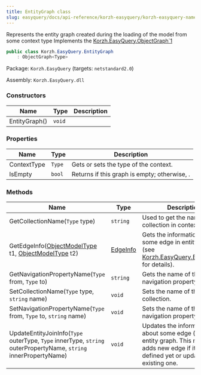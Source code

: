 ```yaml
---
title: EntityGraph class
slug: easyquery/docs/api-reference/korzh-easyquery/korzh-easyquery-namespace/entitygraph-class
---
```



Represents the entity graph created during the loading of the model from some context type  Implements the [Korzh.EasyQuery.ObjectGraph`1](/api-reference/korzh-easyquery/korzh-easyquery-namespace/objectgraph-t--class)
```csharp
public class Korzh.EasyQuery.EntityGraph
    : ObjectGraph<Type>

```
Package: `Korzh.EasyQuery` (targets: `netstandard2.0`)

Assembly: `Korzh.EasyQuery.dll`

### Constructors

| Name | Type | Description | 
| --- | --- | --- | 
| EntityGraph() | `void` |  | 


### Properties

| Name | Type | Description | 
| --- | --- | --- | 
| ContextType | `Type` | Gets or sets the type of the context. | 
| IsEmpty | `bool` | Returns <see langword="true" /> if this graph is empty; otherwise, <see langword="false" />. | 


### Methods

| Name | Type | Description | 
| --- | --- | --- | 
| GetCollectionName(`Type` type) | `string` | Used to get the name of the collection in context | 
| GetEdgeInfo([ObjectModelType](/api-reference/korzh-easyquery/korzh-easyquery-namespace/objectmodeltype-class) t1, [ObjectModelType](/api-reference/korzh-easyquery/korzh-easyquery-namespace/objectmodeltype-class) t2) | [EdgeInfo](/api-reference/korzh-easyquery/korzh-easyquery-namespace/edgeinfo-class) | Gets the information about some edge in entity graph (see [Korzh.EasyQuery.EntityGraph](/api-reference/korzh-easyquery/korzh-easyquery-namespace/entitygraph-class) for details). | 
| GetNavigationPropertyName(`Type` from, `Type` to) | `string` | Gets the name of the navigation property. | 
| SetCollectionName(`Type` type, `string` name) | `void` | Sets the name of the collection. | 
| SetNavigationPropertyName(`Type` from, `Type` to, `string` name) | `void` | Sets the name of the navigation property. | 
| UpdateEntityJoinInfo(`Type` outerType, `Type` innerType, `string` outerPropertyName, `string` innerPropertyName) | `void` | Updates the information about some edge (join) in the entity graph.  This method adds new edge if it's not defined yet or update the existing one. |